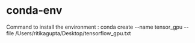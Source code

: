 # conda-env
Command to install the environment :
conda create --name tensor_gpu --file /Users/ritikagupta/Desktop/tensorflow_gpu.txt 
